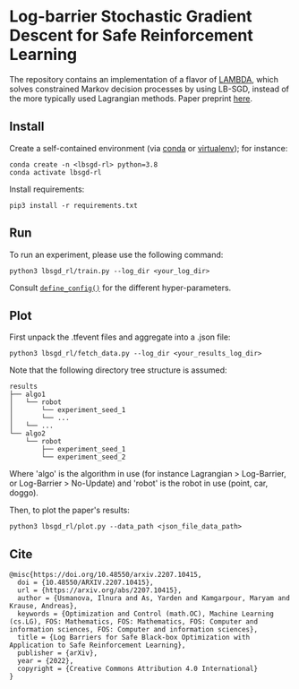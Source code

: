 # Log-barrier Stochastic Gradient Descent for Safe Reinforcement Learning
The repository contains an implementation of a flavor of [LAMBDA](https://github.com/yardenas/la-mbda), which solves constrained Markov decision processes by using LB-SGD, instead of the more typically used Lagrangian methods. Paper preprint [here](https://arxiv.org/abs/2207.10415).

## Install
Create a self-contained environment (via [conda](https://docs.conda.io/en/latest/) or [virtualenv](https://virtualenv.pypa.io/en/latest/)); for instance:
```
conda create -n <lbsgd-rl> python=3.8
conda activate lbsgd-rl
```
Install requirements:
```
pip3 install -r requirements.txt
```

## Run
To run an experiment, please use the following command:
```
python3 lbsgd_rl/train.py --log_dir <your_log_dir>
```

Consult [`define_config()`](https://github.com/lasgroup/lbsgd-rl/blob/e423fc9be452b993cc39e1ac8e0a75095a9a89a2/lbsgd_rl/train.py#L16) for the different hyper-parameters.

## Plot
First unpack the .tfevent files and aggregate into a .json file:
```
python3 lbsgd_rl/fetch_data.py --log_dir <your_results_log_dir>
```
Note that the following directory tree structure is assumed:
```
results
├── algo1
│   └── robot
│       └── experiment_seed_1
│       └── ...
│   └── ...
└── algo2
    └── robot
        ├── experiment_seed_1
        └── experiment_seed_2
```
Where 'algo' is the algorithm in use (for instance Lagrangian > Log-Barrier, or Log-Barrier > No-Update) and 'robot' is the robot in use (point, car, doggo).

Then, to plot the paper's results:
```
python3 lbsgd_rl/plot.py --data_path <json_file_data_path>
```

## Cite
```
@misc{https://doi.org/10.48550/arxiv.2207.10415,
  doi = {10.48550/ARXIV.2207.10415},
  url = {https://arxiv.org/abs/2207.10415},
  author = {Usmanova, Ilnura and As, Yarden and Kamgarpour, Maryam and Krause, Andreas},
  keywords = {Optimization and Control (math.OC), Machine Learning (cs.LG), FOS: Mathematics, FOS: Mathematics, FOS: Computer and information sciences, FOS: Computer and information sciences},
  title = {Log Barriers for Safe Black-box Optimization with Application to Safe Reinforcement Learning},
  publisher = {arXiv},
  year = {2022},
  copyright = {Creative Commons Attribution 4.0 International}
}
```
